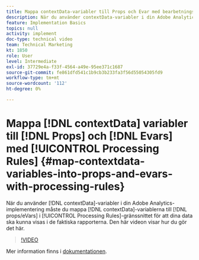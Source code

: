 ```yaml
---
title: Mappa contextData-variabler till Props och Evar med bearbetningsregler
description: När du använder contextData-variabler i din Adobe Analytics-implementering måste du mappa contextData-variablerna till props/eVars i gränssnittet för bearbetningsregler för att dina data ska visas i de faktiska rapporterna. Den här videon visar hur du gör det här.
feature: Implementation Basics
topics: null
activity: implement
doc-type: technical video
team: Technical Marketing
kt: 1850
role: User
level: Intermediate
exl-id: 37729e4a-f33f-4564-a49e-95ee371c1687
source-git-commit: fe861dfd541c1b9cb3b233fa3f56d55054305fd9
workflow-type: tm+mt
source-wordcount: '112'
ht-degree: 0%

---
```


# Mappa [!DNL contextData] variabler till [!DNL Props] och [!DNL Evars] med [!UICONTROL Processing Rules] {#map-contextdata-variables-into-props-and-evars-with-processing-rules}

När du använder [!DNL contextData]-variabler i din Adobe Analytics-implementering måste du mappa [!DNL contextData]-variablerna till [!DNL props/eVars] i [!UICONTROL Processing Rules]-gränssnittet för att dina data ska kunna visas i de faktiska rapporterna. Den här videon visar hur du gör det här.

>[!VIDEO](https://video.tv.adobe.com/v/26124/?quality=12)

Mer information finns i [dokumentationen](https://experienceleague.adobe.com/docs/analytics/admin/admin-tools/processing-rules/processing-rules.html?lang=en).
